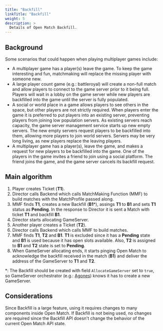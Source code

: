 ```yaml
---
title: "Backfill"
linkTitle: "Backfill"
weight: 5
description: >
  Details of Open Match Backfill.
---
```


## Background

Some scenarios that could happen when playing multiplayer games include:

* A multiplayer game has a player(s) leave the game. To keep the game interesting and fun, matchmaking will replace the missing player with someone new.
* A large player count game (e.g.: battleroyal) will create a non-full match and allow players to connect to the game server prior to it being full. Players will wait in a lobby on the game server while new players are backfilled into the game until the server is fully populated.
* A social or world place in a game allows players to see others in the space, but other players are not strictly required. When players enter the game it is preferred to put players into an existing server, preventing players from joining low population servers. As existing servers reach capacity, the game server management service starts up new empty servers. The new empty servers request players to be backfilled into them, allowing more players to join world servers. Servers may be very long living, as new players replace the leaving players.
* A multiplayer game has a player(s), leave the game, and makes a request for new players to be backfilled into the game. One of the players in the game invites a friend to join using a social platform. The friend joins the game, and the game server cancels its backfill request.

## Main algorithm

1. Player creates Ticket (__T1__).
2. Director calls Backend which calls MatchMaking Function (MMF) to build matches with the MatchProfile passed along. 
3. MMF finds __T1__, creates a new Backfill (__B1__*), assings __T1__ to __B1__ and sets __T1__ status as __Pending__. In the response to Director it is sent a Match with ticket __T1__ and backfill __B1__.
4. Director starts allocating GameServer.
5. Another player creates a Ticket (__T2__).
6. Director calls Backend which calls MMF to build matches.
7. MMF finds __T1__, __T2__ and __B1__. __T1__ is excluded since it has a __Pending__ state and __B1__ is used because it has open slots available. Also, __T2__ is assigned to __B1__ and __T2__ state is set to __Pending__.
8. When GameServer allocating ends, it starts pinging Open Match to acknowledge the backfill received in the match (__B1__) and deliver the address of the GameServer to __T1__ and __T2__.

*: The Backfill should be created with field `AllocateGameServer` set to `true`, so GameServer orchestrator (e.g.: [Agones](https://agones.dev/site/)) knows it has to create a new GameServer.

## Considerations

Since Backfill is a large feature, using it requires changes to many components inside Open Match.
If Backfill is not being used, no changes are required since the Backfill API doesn't change 
the behavior of the current Open Match API state.
